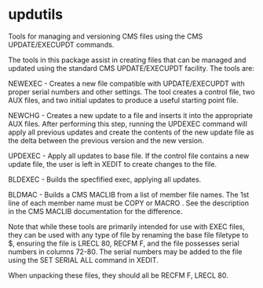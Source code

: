 # updutils
Tools for managing and versioning CMS files using the CMS UPDATE/EXECUPDT commands.

The tools in this package assist in creating files that can be managed and updated
using the standard CMS UPDATE/EXECUPDT facility. The tools are:

NEWEXEC -   Creates a new file compatible with UPDATE/EXECUPDT with proper serial 
            numbers and other settings. The tool creates a control file, two AUX files, and two initial updates to produce a useful starting point file. 

NEWCHG   -  Creates a new update to a file and inserts it into the appropriate 
            AUX files. After performing this step, running the UPDEXEC command
            will apply all previous updates and create the contents of the new update file as the delta between the previous version and the new version.

UPDEXEC -   Apply all updates to base file. If the control file contains a new 
            update file, the user is left in XEDIT to create changes to the file.

BLDEXEC -   Builds the specfified exec, applying all updates. 

BLDMAC -    Builds a CMS MACLIB from a list of member file names. The 1st line of each 
            member name must be COPY <membername> or MACRO <membername>. See the description in the CMS MACLIB documentation for the difference.

Note that while these tools are primarily intended for use with EXEC files, they can be used with any type of file by renaming the base file filetype to $<filetype>, ensuring the file is LRECL 80, RECFM F, and the file possesses serial numbers in columns 72-80. 
The serial numbers may be added to the file using the SET SERIAL ALL command in XEDIT.

When unpacking these files, they should all be RECFM F, LRECL 80. 
